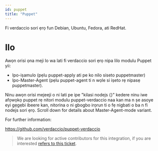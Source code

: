 ```yaml
---
id: puppet
title: "Puppet"
---
```


Fi verdaccio sori ẹrọ fun Debian, Ubuntu, Fedora, ati RedHat.

# Ilo

Awọn orisi ọna meji lo wa lati fi verdaccio sori ẹrọ nipa lilo modulu Puppet yii:

* Ipo-iṣamulo (pẹlu puppet-apply ati pe ko nilo siseto puppetmaster)
* Ipo-Master-Agent (pẹlu puppet-agent ti n wọle si iṣeto rẹ nipasẹ puppetmaster).

Ninu awọn orisi mejeeji o ni lati pe ipe "kilasi nodejs {}" kedere ninu iwe afọwọkọ puppet rẹ nitori modulu puppet-verdaccio naa kan ma n ṣe asoye eyi gẹgẹbi ibeere kan, nitorina o ni gbogbo irọrun ti o fẹ nigbati o ba n fi nodejs sori ẹrọ. Scroll down for details about Master-Agent-mode variant.

For further information:

<https://github.com/verdaccio/puppet-verdaccio>

> We are looking for active contributors for this integration, if you are interested [refers to this ticket](https://github.com/verdaccio/puppet-verdaccio/issues/11).